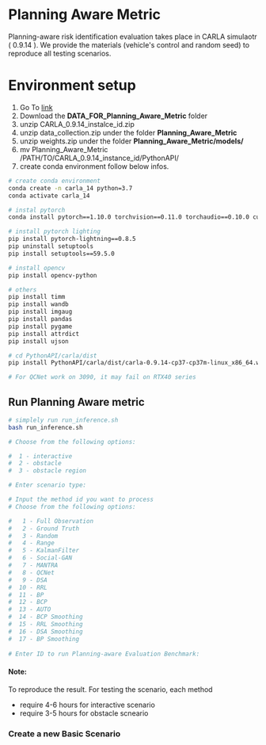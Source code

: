 # Planning Aware Metric

Planning-aware risk identification evaluation takes place in CARLA simulaotr ( 0.9.14 ). We provide the materials (vehicle's control and random seed) to reproduce all testing scenarios.

# Environment setup

1. Go To [link](https://nycu1-my.sharepoint.com/:f:/g/personal/ychen_m365_nycu_edu_tw/EviA5ovlh6hPo_ZXEPQjxAQB2R3vNubk3HM1u4ib1VdPFA?e=WHEWdm)
2. Download the **DATA_FOR_Planning_Aware_Metric** folder 
3. unzip CARLA_0.9.14_instalce_id.zip
4. unzip data_collection.zip under the folder **Planning_Aware_Metric**
5. unzip weights.zip under the folder **Planning_Aware_Metric/models/**
6. mv Planning_Aware_Metric /PATH/TO/CARLA_0.9.14_instance_id/PythonAPI/
7. create conda environment follow below infos.

```bash
# create conda environment 
conda create -n carla_14 python=3.7
conda activate carla_14

# instal pytorch 
conda install pytorch==1.10.0 torchvision==0.11.0 torchaudio==0.10.0 cudatoolkit=11.3 -c pytorch -c conda-forge

# install pytorch lighting 
pip install pytorch-lightning==0.8.5
pip uninstall setuptools
pip install setuptools==59.5.0

# install opencv
pip install opencv-python

# others
pip install timm
pip install wandb
pip install imgaug
pip install pandas
pip install pygame
pip install attrdict
pip install ujson

# cd PythonAPI/carla/dist
pip install PythonAPI/carla/dist/carla-0.9.14-cp37-cp37m-linux_x86_64.whl

# For QCNet work on 3090, it may fail on RTX40 series 

```
## Run Planning Aware metric

```bash
# simplely run run_inference.sh
bash run_inference.sh

# Choose from the following options:

#  1 - interactive
#  2 - obstacle
#  3 - obstacle region

# Enter scenario type: 

# Input the method id you want to process
# Choose from the following options:

#   1 - Full Observation
#   2 - Ground Truth
#   3 - Random
#   4 - Range
#   5 - KalmanFilter
#   6 - Social-GAN
#   7 - MANTRA
#   8 - QCNet
#   9 - DSA
#  10 - RRL
#  11 - BP
#  12 - BCP
#  13 - AUTO
#  14 - BCP Smoothing
#  15 - RRL Smoothing
#  16 - DSA Smoothing
#  17 - BP Smoothing
 
# Enter ID to run Planning-aware Evaluation Benchmark: 


```
#### Note:
To reproduce the result.
For testing the scenario, each method 
- require 4-6 hours for interactive scenario
- require 3-5 hours for obstacle scneario
 
### Create a new Basic Scenario
